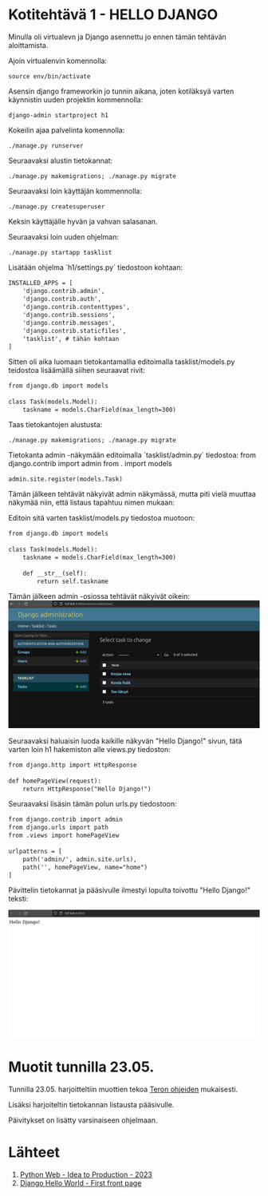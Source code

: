 # Kotitehtävä 1 - HELLO DJANGO

Minulla oli virtualevn ja Django asennettu jo ennen tämän tehtävän aloittamista.

Ajoin virtualenvin komennolla:  

    source env/bin/activate

Asensin django frameworkin jo tunnin aikana, joten kotiläksyä varten käynnistin uuden projektin kommennolla:  

    django-admin startproject h1

Kokeilin ajaa palvelinta komennolla:

    ./manage.py runserver

Seuraavaksi alustin tietokannat:

    ./manage.py makemigrations; ./manage.py migrate

Seuraavaksi loin käyttäjän kommennolla:

    ./manage.py createsuperuser  

Keksin käyttäjälle hyvän ja vahvan salasanan.

Seuraavaksi loin uuden ohjelman:

    ./manage.py startapp tasklist

Lisätään ohjelma ´h1/settings.py´ tiedostoon kohtaan:

    INSTALLED_APPS = [
        'django.contrib.admin',
        'django.contrib.auth',
        'django.contrib.contenttypes',
        'django.contrib.sessions',
        'django.contrib.messages',
        'django.contrib.staticfiles',
        'tasklist', # tähän kohtaan
    ]

Sitten oli aika luomaan tietokantamallia editoimalla tasklist/models.py teidostoa lisäämällä siihen seuraavat rivit:

    from django.db import models

    class Task(models.Model):
        taskname = models.CharField(max_length=300)


Taas tietokantojen alustusta:

    ./manage.py makemigrations; ./manage.py migrate

Tietokanta admin -näkymään editoimalla ´tasklist/admin.py´ tiedostoa:
    from django.contrib import admin
    from . import models

    admin.site.register(models.Task)

Tämän jälkeen tehtävät näkyivät admin näkymässä, mutta piti vielä muuttaa näkymää niin, että listaus tapahtuu nimen mukaan: 

Editoin sitä varten tasklist/models.py tiedostoa muotoon:

    from django.db import models

    class Task(models.Model):
        taskname = models.CharField(max_length=300)

        def __str__(self):
            return self.taskname

Tämän jälkeen admin -osiossa tehtävät näkyivät oikein:
![Admin näkymä](admin_view.png "Admin view")

Seuraavaksi haluaisin luoda kaikille näkyvän "Hello Django!" sivun, tätä varten loin h1 hakemiston alle views.py tiedoston:

    from django.http import HttpResponse

    def homePageView(request):
        return HttpResponse("Hello Django!")
        
Seuraavaksi lisäsin tämän polun urls.py tiedostoon:

    from django.contrib import admin
    from django.urls import path
    from .views import homePageView

    urlpatterns = [
        path('admin/', admin.site.urls),
        path('', homePageView, name="home")
    ]

Pävittelin tietokannat ja pääsivulle ilmestyi lopulta toivottu "Hello Django!" teksti:

![Hello Django!](hello_django.png "Hello Django!")

# Muotit tunnilla 23.05.

Tunnilla 23.05. harjoitteltiin muottien tekoa [Teron ohjeiden](https://terokarvinen.com/2023/django-cheatsheet/) mukaisesti. 

Lisäksi harjoiteltin tietokannan listausta pääsivulle.

Päivitykset on lisätty varsinaiseen ohjelmaan.

# Lähteet

1. [Python Web - Idea to Production - 2023](https://terokarvinen.com/2023/python-web-idea-to-production/)
2. [Django Hello World - First front page](https://djangoforbeginners.com/hello-world/)

